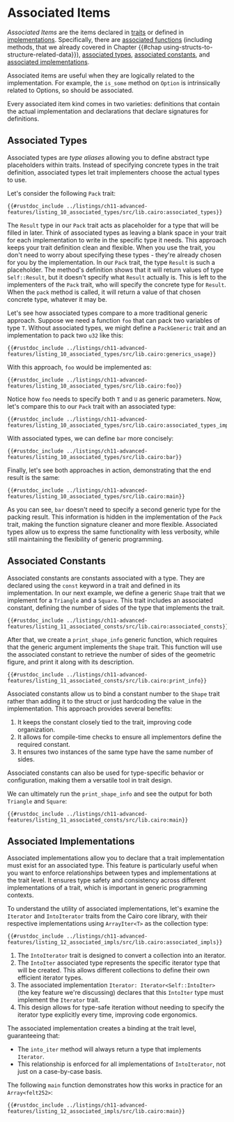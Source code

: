 # Associated Items

_Associated Items_ are the items declared in [traits] or defined in
[implementations]. Specifically, there are [associated functions] (including methods, that we already covered in Chapter {{#chap using-structs-to-structure-related-data}}), [associated types], [associated constants], and [associated implementations].

[traits]: ./ch08-02-traits-in-cairo.md
[implementations]: ./ch08-02-traits-in-cairo.md#implementing-a-trait-on-a-type
[associated types]: ./ch11-10-associated-items.md#associated-types
[associated functions]: ./ch05-03-method-syntax.md#associated-functions
[associated constants]: ./ch11-10-associated-items.md#associated-constants
[associated implementations]: ./ch11-10-associated-items.md#associated-implementations

Associated items are useful when they are logically related to the implementation. For example, the `is_some` method on `Option` is intrinsically related to Options, so should be associated.

Every associated item kind comes in two varieties: definitions that contain the actual implementation and declarations that declare signatures for definitions.

## Associated Types

Associated types are _type aliases_ allowing you to define abstract type placeholders within traits. Instead of specifying concrete types in the trait definition, associated types let trait implementers choose the actual types to use.

Let's consider the following `Pack` trait:

```cairo, noplayground
{{#rustdoc_include ../listings/ch11-advanced-features/listing_10_associated_types/src/lib.cairo:associated_types}}
```

The `Result` type in our `Pack` trait acts as placeholder for a type that will be filled in later. Think of associated types as leaving a blank space in your trait for each implementation to write in the specific type it needs. This approach keeps your trait definition clean and flexible. When you use the trait, you don't need to worry about specifying these types - they're already chosen for you by the implementation. In our `Pack` trait, the type `Result` is such a placeholder. The method's definition shows that it will return values of type `Self::Result`, but it doesn't specify what `Result` actually is. This is left to the implementers of the `Pack` trait, who will specify the concrete type for `Result`. When the `pack` method is called, it will return a value of that chosen concrete type, whatever it may be.

Let's see how associated types compare to a more traditional generic approach. Suppose we need a function `foo` that can pack two variables of type `T`. Without associated types, we might define a `PackGeneric` trait and an implementation to pack two `u32` like this:

```cairo, noplayground
{{#rustdoc_include ../listings/ch11-advanced-features/listing_10_associated_types/src/lib.cairo:generics_usage}}
```

With this approach, `foo` would be implemented as:

```cairo, noplayground
{{#rustdoc_include ../listings/ch11-advanced-features/listing_10_associated_types/src/lib.cairo:foo}}
```

Notice how `foo` needs to specify both `T` and `U` as generic parameters. Now, let's compare this to our `Pack` trait with an associated type:

```cairo, noplayground
{{#rustdoc_include ../listings/ch11-advanced-features/listing_10_associated_types/src/lib.cairo:associated_types_impl}}
```

With associated types, we can define `bar` more concisely:

```cairo, noplayground
{{#rustdoc_include ../listings/ch11-advanced-features/listing_10_associated_types/src/lib.cairo:bar}}
```

Finally, let's see both approaches in action, demonstrating that the end result is the same:

```cairo
{{#rustdoc_include ../listings/ch11-advanced-features/listing_10_associated_types/src/lib.cairo:main}}
```

As you can see, `bar` doesn't need to specify a second generic type for the packing result. This information is hidden in the implementation of the `Pack` trait, making the function signature cleaner and more flexible. Associated types allow us to express the same functionality with less verbosity, while still maintaining the flexibility of generic programming.

## Associated Constants

Associated constants are constants associated with a type. They are declared using the `const` keyword in a trait and defined in its implementation.
In our next example, we define a generic `Shape` trait that we implement for a `Triangle` and a `Square`. This trait includes an associated constant, defining the number of sides of the type that implements the trait.

```cairo, noplayground
{{#rustdoc_include ../listings/ch11-advanced-features/listing_11_associated_consts/src/lib.cairo:associated_consts}}
```

After that, we create a `print_shape_info` generic function, which requires that the generic argument implements the `Shape` trait. This function will use the associated constant to retrieve the number of sides of the geometric figure, and print it along with its description.

```cairo, noplayground
{{#rustdoc_include ../listings/ch11-advanced-features/listing_11_associated_consts/src/lib.cairo:print_info}}
```

Associated constants allow us to bind a constant number to the `Shape` trait rather than adding it to the struct or just hardcoding the value in the implementation. This approach provides several benefits:

1. It keeps the constant closely tied to the trait, improving code organization.
2. It allows for compile-time checks to ensure all implementors define the required constant.
3. It ensures two instances of the same type have the same number of sides.

Associated constants can also be used for type-specific behavior or configuration, making them a versatile tool in trait design.

We can ultimately run the `print_shape_info` and see the output for both `Triangle` and `Square`:

```cairo
{{#rustdoc_include ../listings/ch11-advanced-features/listing_11_associated_consts/src/lib.cairo:main}}
```

## Associated Implementations

Associated implementations allow you to declare that a trait implementation must exist for an associated type. This feature is particularly useful when you want to enforce relationships between types and implementations at the trait level. It ensures type safety and consistency across different implementations of a trait, which is important in generic programming contexts.

To understand the utility of associated implementations, let's examine the `Iterator` and `IntoIterator` traits from the Cairo core library, with their respective implementations using `ArrayIter<T>` as the collection type:

```cairo, noplayground
{{#rustdoc_include ../listings/ch11-advanced-features/listing_12_associated_impls/src/lib.cairo:associated_impls}}
```

1. The `IntoIterator` trait is designed to convert a collection into an iterator.
2. The `IntoIter` associated type represents the specific iterator type that will be created. This allows different collections to define their own efficient iterator types.
3. The associated implementation `Iterator: Iterator<Self::IntoIter>` (the key feature we're discussing) declares that this `IntoIter` type must implement the `Iterator` trait.
4. This design allows for type-safe iteration without needing to specify the iterator type explicitly every time, improving code ergonomics.

The associated implementation creates a binding at the trait level, guaranteeing that:

- The `into_iter` method will always return a type that implements `Iterator`.
- This relationship is enforced for all implementations of `IntoIterator`, not just on a case-by-case basis.

The following `main` function demonstrates how this works in practice for an `Array<felt252>`:

```cairo
{{#rustdoc_include ../listings/ch11-advanced-features/listing_12_associated_impls/src/lib.cairo:main}}
```
